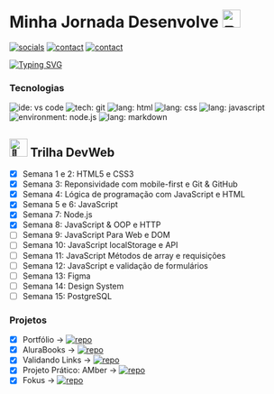 # Minha Jornada Desenvolve <picture><source srcset="https://fonts.gstatic.com/s/e/notoemoji/latest/270f_fe0f/512.webp" type="image/webp"><img src="https://fonts.gstatic.com/s/e/notoemoji/latest/270f_fe0f/512.gif" alt="✏" width="32" height="32"></picture>

[![socials](https://img.shields.io/badge/linkedin-oliverbenites-steelblue?style=plastic&logo=linkedin&logoColor=0077B5&labelColor=white "socials")](https://www.linkedin.com/in/oliwerb/) 
[![contact](https://img.shields.io/badge/protonmail-darkslateblue?style=plastic&logo=protonmail&logoColor=darkslateblue&labelColor=white "socials")](mailto:olwrrb@protonmail.com") 
[![contact](https://img.shields.io/badge/gmail-firebrick?style=plastic&logo=gmail&logoColor=B22222&labelColor=white "socials")](mailto:benites.olivr@gmail.com.com")

[![Typing SVG](https://readme-typing-svg.demolab.com?font=Fira+Code&size=15&pause=1000&color=lightblue&vCenter=true&width=430&lines=%23Desenvolve24;Aluno+Do+Programa+Desenvolve+2024;Parceria+Grupo+Boticário+%2B+Alura)](https://git.io/typing-svg)

### Tecnologias
![ide: vs code](https://img.shields.io/badge/IDE-visual_studio_code-lightblue?style=plastic&logo=visualstudiocode&logoColor=0078D4&labelColor=white&color=0078D4)
![tech: git](https://img.shields.io/badge/git-orangered?style=plastic&logo=git&logoColor=FF4500&labelColor=white)
![lang: html](https://img.shields.io/badge/lang.-html-darkorange?style=plastic&logo=html5&logoColor=FF8C00&labelColor=white)
![lang: css](https://img.shields.io/badge/lang.-css-royalblue?style=plastic&logo=css3&logoColor=4169E1&labelColor=white)
![lang: javascript](https://img.shields.io/badge/lang.-javascript-gold?style=plastic&logo=javascript&logoColor=FFD700&labelColor=191919)
![environment: node.js](https://img.shields.io/badge/environment-node.js-seagreen?style=plastic&logo=node.js&logoColor=3CB371&label=environment&labelColor=212121&color=3CB371)
![lang: markdown](https://img.shields.io/badge/lang.-markdown-black?style=plastic&logo=markdown&logoColor=191919&labelColor=white)

## <picture><source srcset="https://fonts.gstatic.com/s/e/notoemoji/latest/1f331/512.webp" type="image/webp"><img src="https://fonts.gstatic.com/s/e/notoemoji/latest/1f331/512.gif" alt="🌱" width="32" height="32"></picture> Trilha DevWeb

- [x] Semana 1 e 2: HTML5 e CSS3
- [x] Semana 3: Reponsividade com mobile-first e Git & GitHub
- [x] Semana 4: Lógica de programação com JavaScript e HTML
- [x] Semana 5 e 6: JavaScript
- [x] Semana 7: Node.js
- [x] Semana 8: JavaScript & OOP e HTTP
- [ ] Semana 9: JavaScript Para Web e DOM
- [ ] Semana 10: JavaScript localStorage e API
- [ ] Semana 11: JavaScript Métodos de array e requisições
- [ ] Semana 12: JavaScript e validação de formulários
- [ ] Semana 13: Figma
- [ ] Semana 14: Design System
- [ ] Semana 15: PostgreSQL

### Projetos

- [x] Portfólio → [![repo](https://img.shields.io/badge/repo-teal?style=plastic&logo=github&logoColor=008080&labelColor=white)](https://github.com/olwr/desenvolve-24-portfolio)
- [x] AluraBooks → [![repo](https://img.shields.io/badge/repo-teal?style=plastic&logo=github&logoColor=008080&labelColor=white)](https://github.com/olwr/desenvolve-24-alurabooks)
- [x] Validando Links → [![repo](https://img.shields.io/badge/repo-teal?style=plastic&logo=github&logoColor=008080&labelColor=white)](https://github.com/olwr/desenvolve-24-node-lib)
- [x] Projeto Prático: AMber → [![repo](https://img.shields.io/badge/repo-teal?style=plastic&logo=github&logoColor=008080&labelColor=white)](https://github.com/olwr/desenvolve-24-fake-store)
- [x] Fokus → [![repo](https://img.shields.io/badge/repo-teal?style=plastic&logo=github&logoColor=008080&labelColor=white)](https://github.com/olwr/desenvolve-24-fokus)
